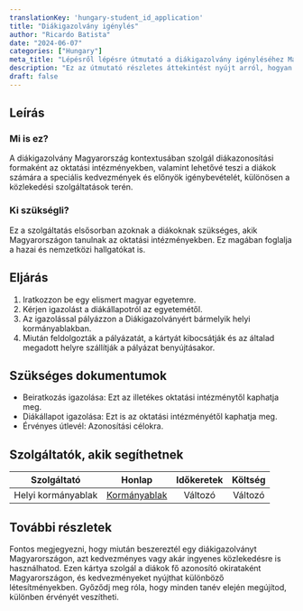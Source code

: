 ```yaml
---
translationKey: 'hungary-student_id_application'
title: "Diákigazolvány igénylés"
author: "Ricardo Batista"
date: "2024-06-07"
categories: ["Hungary"]
meta_title: "Lépésről lépésre útmutató a diákigazolvány igényléséhez Magyarországon"
description: "Ez az útmutató részletes áttekintést nyújt arról, hogyan lehet diákigazolványhoz jutni Magyarországon."
draft: false
---
```


## Leírás
### Mi is ez?
A diákigazolvány Magyarország kontextusában szolgál diákazonosítási formaként az oktatási intézményekben, valamint lehetővé teszi a diákok számára a speciális kedvezmények és előnyök igénybevételét, különösen a közlekedési szolgáltatások terén.

### Ki szükségli?
Ez a szolgáltatás elsősorban azoknak a diákoknak szükséges, akik Magyarországon tanulnak az oktatási intézményekben. Ez magában foglalja a hazai és nemzetközi hallgatókat is.

## Eljárás
1. Iratkozzon be egy elismert magyar egyetemre.
2. Kérjen igazolást a diákállapotról az egyetemétől.
3. Az igazolással pályázzon a Diákigazolványért bármelyik helyi kormányablakban.
4. Miután feldolgozták a pályázatát, a kártyát kibocsátják és az általad megadott helyre szállítják a pályázat benyújtásakor.

## Szükséges dokumentumok
- Beiratkozás igazolása: Ezt az illetékes oktatási intézménytől kaphatja meg.
- Diákállapot igazolása: Ezt is az oktatási intézményétől kaphatja meg.
- Érvényes útlevél: Azonosítási célokra.

## Szolgáltatók, akik segíthetnek

| Szolgáltató                     |     Honlap                              |      Időkeretek    |       Költség       |
| ------------------------------ | -------------------------------------- |  :-------------: | :-------------: |
| Helyi kormányablak             | [Kormányablak](https://kormanyablak.hu/) |      Változó        |        Változó        |

## További részletek
Fontos megjegyezni, hogy miután beszereztél egy diákigazolványt Magyarországon, azt kedvezményes vagy akár ingyenes közlekedésre is használhatod. Ezen kártya szolgál a diákok fő azonosító okirataként Magyarországon, és kedvezményeket nyújthat különböző létesítményekben. Győződj meg róla, hogy minden tanév elején megújítod, különben érvényét veszítheti.